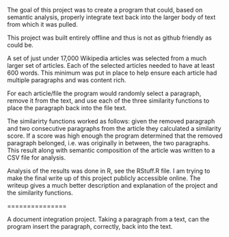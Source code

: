 
The goal of this project was to create a program that could, based on semantic analysis, properly integrate
text back into the larger body of text from which it was pulled.

This project was built entirely offline and thus is not as github friendly as could be. 

A set of just under 17,000 Wikipedia articles was selected from a much larger set of articles. Each of the selected articles needed to have at least 600 words. This minimum was put in place to help ensure each article had multiple paragraphs and was content rich.

For each article/file the program would randomly select a paragraph, remove it from the text, and use each of the three similarity functions to place the paragraph back into the file text.

The similarirty functions worked as follows: given the removed paragraph and two consecutive paragraphs from the article they calculated a similarity score. If a score was high enough the program determined that the removed paragraph belonged, i.e. was originally in between, the two paragraphs. This result along with semantic composition of the article was written to a CSV file for analysis.

Analysis of the results was done in R, see the RStuff.R file. I am trying to make the final write up of this project publicly accessible online. The writeup gives a much better description and explanation of the project and the similarity functions.

===============

A document integration project. Taking a paragraph from a text, can the program insert the paragraph, correctly, back into the text.
